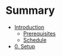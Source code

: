 # Summary

* [Introduction](README.md)
  * [Prerequisites](prerequisites.md)
  * [Schedule](schedule.md)
* [0. Setup](chapter1.md)


